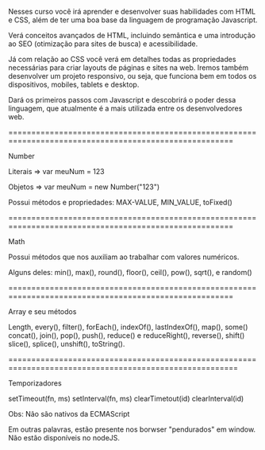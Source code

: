 Nesses curso você irá aprender e desenvolver suas habilidades com HTML e CSS, além de ter uma boa base da linguagem de programação Javascript.

Verá conceitos avançados de HTML, incluindo semântica e uma introdução ao SEO (otimização para sites de busca) e acessibilidade.

Já com relação ao CSS você verá em detalhes todas as propriedades necessárias para criar layouts de páginas e sites na web. Iremos também desenvolver um projeto responsivo, ou seja, que funciona bem em todos os dispositivos, mobiles, tablets e desktop.

Dará os primeiros passos com Javascript e descobrirá o poder dessa linguagem, que atualmente é a mais utilizada entre os desenvolvedores web.

=======================================================================================================

Number 

Literais => var meuNum = 123

Objetos => var meuNum = new Number("123")

Possui métodos e propriedades:
MAX-VALUE, MIN_VALUE, toFixed()

=======================================================================================================

Math 

Possui métodos que nos auxiliam ao trabalhar com valores numéricos.

Alguns deles: min(), max(), round(), floor(), ceil(), pow(), sqrt(), e random()

=======================================================================================================

Array e seu métodos

Length, every(), filter(), forEach(), indexOf(), lastIndexOf(), map(), some()
concat(), join(), pop(), push(), reduce() e reduceRight(), reverse(), shift()
slice(), splice(), unshift(), toString().


========================================================================================================

Temporizadores 

setTimeout(fn, ms)
setInterval(fn, ms)
clearTimetout(id)
clearInterval(id)

Obs: Não são nativos da ECMAScript

Em outras palavras, estão presente nos borwser "pendurados" em window.
Não estão disponíveis no nodeJS.

